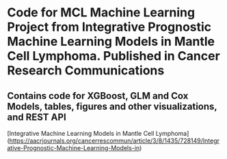 # Code for MCL Machine Learning Project from Integrative Prognostic Machine Learning Models in Mantle Cell Lymphoma. Published in Cancer Research Communications 
## Contains code for XGBoost, GLM and Cox Models, tables, figures and other visualizations, and REST API 

[Integrative Machine Learning Models in Mantle Cell Lymphoma] (https://aacrjournals.org/cancerrescommun/article/3/8/1435/728149/Integrative-Prognostic-Machine-Learning-Models-in)

